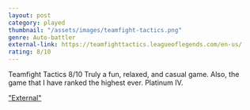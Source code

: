 ```yaml
---
layout: post
category: played
thumbnail: "/assets/images/teamfight-tactics.png"
genre: Auto-battler
external-link: https://teamfighttactics.leagueoflegends.com/en-us/
rating: 8/10
---
```

Teamfight Tactics
8/10
Truly a fun, relaxed, and casual game. Also, the game that I have ranked the highest ever. Platinum IV.

["External"](https://teamfighttactics.leagueoflegends.com/en-us/)